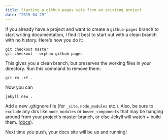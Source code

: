 ```yaml
---
title: Starting a github pages site from an existing project
date: "2015-04-29"
---
```


If you already have a project and want to create a `github-pages` branch to start writing documentation, I find it best to start out with a clean branch with no history. Here's how you do it:

```
git checkout master
git checkout --orphan github-pages
```

This gives you a clean branch, but preserves the working files in your directory. Run this command to remove them:

```
git rm -rf .
```

Now you can

```
jekyll new .
```

Add a new .gitignore file (for `_site`, `node_modules` etc.). Also, be sure to `exclude` any dirs like `node_modules` or `bower_components` that may be hanging around from your project's master branch, or else Jekyll will watch + build them. ([docs](http://jekyllrb.com/docs/configuration/)).

Next time you push, your docs site will be up and running!
